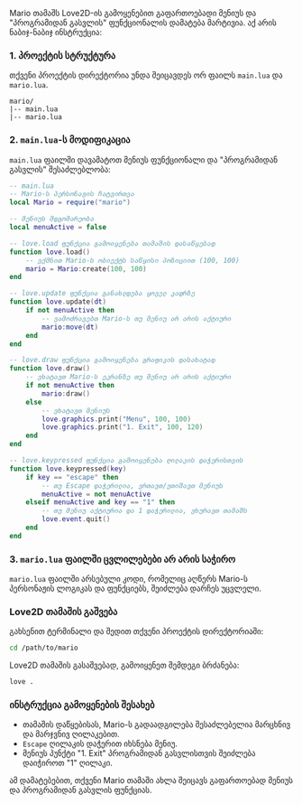 Mario თამაშს Love2D-ის გამოყენებით გაფართოებადი მენიუს და "პროგრამიდან გასვლის" ფუნქციონალის დამატება მარტივია. აქ არის ნაბიჯ-ნაბიჯ ინსტრუქცია:

### 1. პროექტის სტრუქტურა

თქვენი პროექტის დირექტორია უნდა შეიცავდეს ორ ფაილს `main.lua` და `mario.lua`.

```
mario/
|-- main.lua
|-- mario.lua
```

### 2. `main.lua`-ს მოდიფიკაცია

`main.lua` ფაილში დავამატოთ მენიუს ფუნქციონალი და "პროგრამიდან გასვლის" შესაძლებლობა:

```lua
-- main.lua
-- Mario-ს პერსონაჟის ჩატვირთვა
local Mario = require("mario")

-- მენიუს მდგომარეობა
local menuActive = false

-- love.load ფუნქცია გამოიყენება თამაშის დასაწყებად
function love.load()
    -- ვქმნით Mario-ს ობიექტს საწყისი პოზიციით (100, 100)
    mario = Mario:create(100, 100)
end

-- love.update ფუნქცია განახლდება ყოველ კადრზე
function love.update(dt)
    if not menuActive then
        -- ვამოძრავებთ Mario-ს თუ მენიუ არ არის აქტიური
        mario:move(dt)
    end
end

-- love.draw ფუნქცია გამოიყენება გრაფიკის დასახატად
function love.draw()
    -- ვხატავთ Mario-ს ეკრანზე თუ მენიუ არ არის აქტიური
    if not menuActive then
        mario:draw()
    else
        -- ვხატავთ მენიუს
        love.graphics.print("Menu", 100, 100)
        love.graphics.print("1. Exit", 100, 120)
    end
end

-- love.keypressed ფუნქცია გამოიყენება ღილაკის დაჭერისთვის
function love.keypressed(key)
    if key == "escape" then
        -- თუ Escape დაჭერილია, ვრთავთ/ვთიშავთ მენიუს
        menuActive = not menuActive
    elseif menuActive and key == "1" then
        -- თუ მენიუ აქტიურია და 1 დაჭერილია, ვხურავთ თამაშს
        love.event.quit()
    end
end
```

### 3. `mario.lua` ფაილში ცვლილებები არ არის საჭირო

`mario.lua` ფაილში არსებული კოდი, რომელიც აღწერს Mario-ს პერსონაჟის ლოგიკას და ფუნქციებს, შეიძლება დარჩეს უცვლელი.

### Love2D თამაშის გაშვება

გახსენით ტერმინალი და შედით თქვენი პროექტის დირექტორიაში:

```sh
cd /path/to/mario
```

Love2D თამაშის გასაშვებად, გამოიყენეთ შემდეგი ბრძანება:

```sh
love .
```

### ინსტრუქცია გამოყენების შესახებ

- თამაშის დაწყებისას, Mario-ს გადაადგილება შესაძლებელია მარცხნივ და მარჯვნივ ღილაკებით.
- `Escape` ღილაკის დაჭერით იხსნება მენიუ.
- მენიუს პუნქტი "1. Exit" პროგრამიდან გასვლისთვის შეიძლება დაიჭიროთ "1" ღილაკი.

ამ დამატებებით, თქვენი Mario თამაში ახლა შეიცავს გაფართოებად მენიუს და პროგრამიდან გასვლის ფუნქციას.
